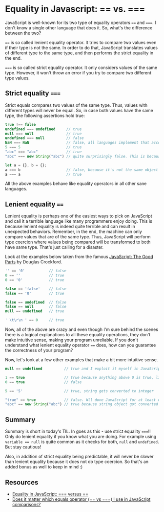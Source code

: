 # Equality in Javascript: == vs. ===

JavaScript is well-known for its two type of equality operators `==` and `===`. I don't know a single other language that does it. So, what's the difference between the two?

`==` is so called lenient equality operator. It tries to compare two values even if their type is not the same. In order to do that, JavaScript translates values of different type to the same type, and then performs the strict equality in the end.

`===` is so called strict equality operator. It only considers values of the same type. However, it won't throw an error if you try to compare two different type values.

## Strict equality `===`

Strict equals compares two values of the same type. Thus, values with different types will never be equal. So, in case both values have the same type, the following assertions hold true:

```javascript
true !== false
undefined === undefined     // true
null === null               // true
undefined === null          // false
NaN === NaN                 // false, all languages implement that according to IEEE standard to prevent erroneous calculations 
5 === 5                     // true
"abc" === "abc"             // true
"abc" === new String("abc") // quite surprisingly false. This is because "abc" is a primitive while new String("abc") is object type.

let a = {}, b = {};
a === b                     // false, because it's not the same object
a === a                     // true
```

All the above examples behave like equality operators in all other sane languages.

## Lenient equality `==`

Lenient equality is perhaps one of the easiest ways to pick on JavaScript and call it a terrible language like many programmers enjoy doing. This is because lenient equality is indeed quite terrible and can result in unexpected behaviors. Remember, in the end, the machine can only compare values that are of the same type. Thus, JavaScript will perform type coercion where values being compared will be transformed to both have same type. That's just calling for a disaster.

Look at the examples below taken from the famous [JavaScript: The Good Parts](http://www.amazon.com/JavaScript-Good-Parts-Douglas-Crockford/dp/0596517742/ref=sr_1_1?s=books&ie=UTF8&qid=1458252924&sr=1-1&keywords=javascript+the+good+parts) by Douglas Crockford. 

```javascript
'' == '0'           // false
0 == ''             // true
0 == '0'            // true

false == 'false'    // false
false == '0'        // true

false == undefined  // false
false == null       // false
null == undefined   // true

' \t\r\n ' == 0     // true
```

Now, all of the above are crazy and even though I'm sure behind the scenes there is a logical explanations to all these equality operations, they don't make intuitive sense, making your program unreliable. If you don't understand what lenient equality operator `==` does, how can you guarantee the correctness of your program?

Now, let's look at a few other examples that make a bit more intuitive sense.

```javascript
null == undefined          // true and I exploit it myself in JavaScript programs quite often

1 == true                  // true because anything above 0 is true, like most languages. Boolean is first converted to an integer. As long as boolean is > 0, the equality will hold true.
0 == true                  // false

5 == '5'                   // true, string gets converted to integer

"true" == true             // false. Wll done JavaScript for at least not failing here
"abc" == new String("abc") // true because string object got converted to a primitive
```

## Summary

Summary is short in today's TIL. In goes as this - use strict equality `===`!! Only do lenient equality if you know what you are doing. For example using `variable == null` is quite common as it checks for both, `null` and `undefined`. But stay cautious!

Also, in addition of strict equality being predictable, it will never be slower than lenient equality because it does not do type coercion. So that's an added bonus as well to keep in mind :)

## Resources
- [Equality in JavaScript: === versus ==](http://www.2ality.com/2011/06/javascript-equality.html)
- [Does it matter which equals operator (== vs ===) I use in JavaScript comparisons?](http://stackoverflow.com/questions/359494/does-it-matter-which-equals-operator-vs-i-use-in-javascript-comparisons)